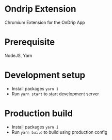 # Ondrip Extension
Chromium Extension for the OnDrip App


# Prerequisite
NodeJS, Yarn

# Development setup 
- Install packages `yarn i`
- Run `yarn start` to start development server

# Production build
- Install packages `yarn i`
- Run `yarn build` to build using production config
